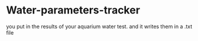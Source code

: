 # Water-parameters-tracker
you put in the results of your aquarium water test. and it writes them in a .txt file 
